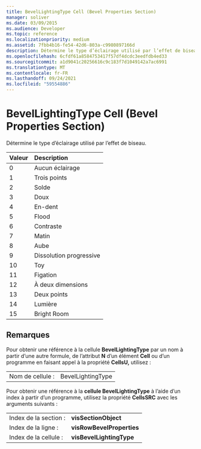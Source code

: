 ```yaml
---
title: BevelLightingType Cell (Bevel Properties Section)
manager: soliver
ms.date: 03/09/2015
ms.audience: Developer
ms.topic: reference
ms.localizationpriority: medium
ms.assetid: 7fbb4b16-fe54-42d6-803a-c9980897166d
description: Détermine le type d’éclairage utilisé par l’effet de biseau.
ms.openlocfilehash: 6cfdf61a8584753417f57df4dcdc3eedfdb4ed33
ms.sourcegitcommit: a1d9041c20256616c9c183f7d1049142a7ac6991
ms.translationtype: MT
ms.contentlocale: fr-FR
ms.lasthandoff: 09/24/2021
ms.locfileid: "59554886"
---
```

# <a name="bevellightingtype-cell-bevel-properties-section"></a>BevelLightingType Cell (Bevel Properties Section)

Détermine le type d’éclairage utilisé par l’effet de biseau.
  
|**Valeur**|**Description**|
|:-----|:-----|
|0  <br/> |Aucun éclairage  <br/> |
|1  <br/> |Trois points  <br/> |
|2  <br/> |Solde  <br/> |
|3  <br/> |Doux  <br/> |
|4   <br/> |En-dent  <br/> |
|5  <br/> |Flood  <br/> |
|6   <br/> |Contraste  <br/> |
|7   <br/> |Matin  <br/> |
|8   <br/> |Aube  <br/> |
|9   <br/> |Dissolution progressive  <br/> |
|10  <br/> |Toy  <br/> |
|11  <br/> |Figation  <br/> |
|12   <br/> |À deux dimensions  <br/> |
|13  <br/> |Deux points  <br/> |
|14   <br/> |Lumière  <br/> |
|15   <br/> |Bright Room  <br/> |
   
## <a name="remarks"></a>Remarques

Pour obtenir une référence à la cellule **BevelLightingType** par un nom à partir d’une autre formule, de l’attribut **N** d’un élément **Cell** ou d’un programme en faisant appel à la propriété **CellsU,** utilisez : 
  
|||
|:-----|:-----|
|Nom de cellule :  <br/> |BevelLightingType  <br/> |
   
Pour obtenir une référence à la **cellule BevelLightingType** à l’aide d’un index à partir d’un programme, utilisez la propriété **CellsSRC** avec les arguments suivants : 
  
|||
|:-----|:-----|
|Index de la section :  <br/> |**visSectionObject** <br/> |
|Index de la ligne :  <br/> |**visRowBevelProperties** <br/> |
|Index de la cellule :  <br/> |**visBevelLightingType** <br/> |
   

